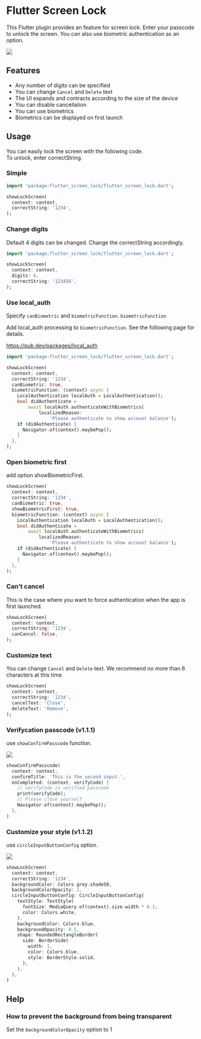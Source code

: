 # Flutter Screen Lock

This Flutter plugin provides an feature for screen lock.
Enter your passcode to unlock the screen.
You can also use biometric authentication as an option.

<img src="https://raw.githubusercontent.com/naoki0719/flutter_screen_lock/master/resources/flutter_screen_lock.gif" />

## Features

- Any number of digits can be specified
- You can change `Cancel` and `Delete` text
- The UI expands and contracts according to the size of the device
- You can disable cancellation
- You can use biometrics
- Biometrics can be displayed on first launch

## Usage

You can easily lock the screen with the following code.  
To unlock, enter correctString.

### Simple

```dart
import 'package:flutter_screen_lock/flutter_screen_lock.dart';

showLockScreen(
  context: context,
  correctString: '1234',
);
```

### Change digits

Default 4 digits can be changed. Change the correctString accordingly.

```dart
import 'package:flutter_screen_lock/flutter_screen_lock.dart';

showLockScreen(
  context: context,
  digits: 6,
  correctString: '123456',
);
```

### Use local_auth

Specify `canBiometric` and `biometricFunction`.
`biometricFunction`

Add local_auth processing to `biometricFunction`. See the following page for details.

https://pub.dev/packages/local_auth

```dart
import 'package:flutter_screen_lock/flutter_screen_lock.dart';

showLockScreen(
  context: context,
  correctString: '1234',
  canBiometric: true,
  biometricFunction: (context) async {
    LocalAuthentication localAuth = LocalAuthentication();
    bool didAuthenticate =
        await localAuth.authenticateWithBiometrics(
            localizedReason:
                'Please authenticate to show account balance');
    if (didAuthenticate) {
      Navigator.of(context).maybePop();
    }
  },
);
```

### Open biometric first

add option showBiometricFirst.

```dart
showLockScreen(
  context: context,
  correctString: '1234',
  canBiometric: true,
  showBiometricFirst: true,
  biometricFunction: (context) async {
    LocalAuthentication localAuth = LocalAuthentication();
    bool didAuthenticate =
        await localAuth.authenticateWithBiometrics(
            localizedReason:
                'Please authenticate to show account balance');
    if (didAuthenticate) {
      Navigator.of(context).maybePop();
    }
  },
);
```

### Can't cancel

This is the case where you want to force authentication when the app is first launched.

```dart
showLockScreen(
  context: context,
  correctString: '1234',
  canCancel: false,
);
```

### Customize text

You can change `Cancel` and `Delete` text.
We recommend no more than 6 characters at this time.

```dart
showLockScreen(
  context: context,
  correctString: '1234',
  cancelText: 'Close',
  deleteText: 'Remove',
);
```

### Verifycation passcode (v1.1.1)

use `showConfirmPasscode` function.

<img src="https://raw.githubusercontent.com/naoki0719/flutter_screen_lock/master/resources/flutter_screen_lock_confirm.gif" />

```dart
showConfirmPasscode(
  context: context,
  confirmTitle: 'This is the second input.',
  onCompleted: (context, verifyCode) {
    // verifyCode is verified passcode
    print(verifyCode);
    // Please close yourself
    Navigator.of(context).maybePop();
  },
)
```

### Customize your style (v1.1.2)

use `circleInputButtonConfig` option.

<img src="https://raw.githubusercontent.com/naoki0719/flutter_screen_lock/master/resources/customize_styles.png" />

```dart
showLockScreen(
  context: context,
  correctString: '1234',
  backgroundColor: Colors.grey.shade50,
  backgroundColorOpacity: 1,
  circleInputButtonConfig: CircleInputButtonConfig(
    textStyle: TextStyle(
      fontSize: MediaQuery.of(context).size.width * 0.1,
      color: Colors.white,
    ),
    backgroundColor: Colors.blue,
    backgroundOpacity: 0.5,
    shape: RoundedRectangleBorder(
      side: BorderSide(
        width: 1,
        color: Colors.blue,
        style: BorderStyle.solid,
      ),
    ),
  ),
)
```

## Help

### How to prevent the background from being transparent

Set the `backgroundColorOpacity` option to 1
